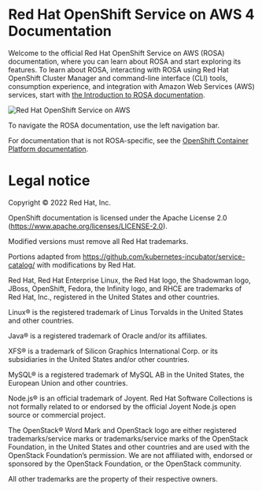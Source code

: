 # Red Hat OpenShift Service on AWS 4 Documentation

Welcome to the official Red Hat OpenShift Service on AWS (ROSA) documentation, where you can learn about ROSA and start exploring its features. To learn about ROSA, interacting with ROSA using Red Hat OpenShift Cluster Manager and command-line interface (CLI) tools, consumption experience, and integration with Amazon Web Services (AWS) services, start with [the Introduction to ROSA documentation](https://access.redhat.com/documentation/en-us/red_hat_openshift_service_on_aws/4/html-single/introduction_to_rosa/#rosa-understanding).

![Red Hat OpenShift Service on AWS](images/291_OpenShift_on_AWS_Intro_1122_docs.png)

To navigate the ROSA documentation, use the left navigation bar.

For documentation that is not ROSA-specific, see the [OpenShift Container Platform documentation](https://docs.openshift.com/container-platform/latest/welcome/index.html).

# Legal notice

Copyright © 2022 Red Hat, Inc.

OpenShift documentation is licensed under the Apache License 2.0 (<https://www.apache.org/licenses/LICENSE-2.0>).

Modified versions must remove all Red Hat trademarks.

Portions adapted from <https://github.com/kubernetes-incubator/service-catalog/> with modifications by Red Hat.

Red Hat, Red Hat Enterprise Linux, the Red Hat logo, the Shadowman logo, JBoss, OpenShift, Fedora, the Infinity logo, and RHCE are trademarks of Red Hat, Inc., registered in the United States and other countries.

Linux® is the registered trademark of Linus Torvalds in the United States and other countries.

Java® is a registered trademark of Oracle and/or its affiliates.

XFS® is a trademark of Silicon Graphics International Corp. or its subsidiaries in the United States and/or other countries.

MySQL® is a registered trademark of MySQL AB in the United States, the European Union and other countries.

Node.js® is an official trademark of Joyent. Red Hat Software Collections is not formally related to or endorsed by the official Joyent Node.js open source or commercial project.

The OpenStack® Word Mark and OpenStack logo are either registered trademarks/service marks or trademarks/service marks of the OpenStack Foundation, in the United States and other countries and are used with the OpenStack Foundation’s permission. We are not affiliated with, endorsed or sponsored by the OpenStack Foundation, or the OpenStack community.

All other trademarks are the property of their respective owners.
